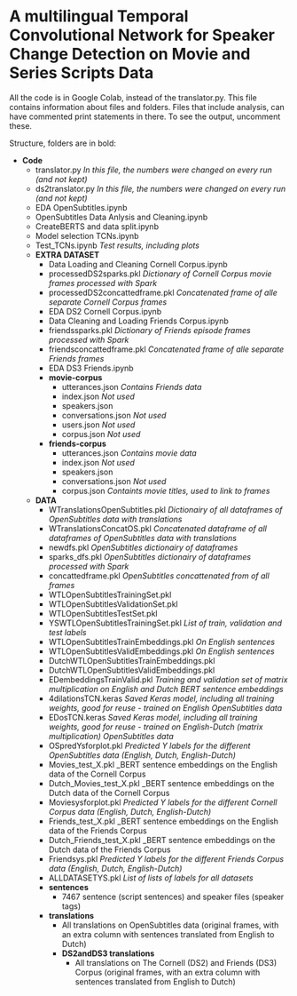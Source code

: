 # A multilingual Temporal Convolutional Network for Speaker Change Detection on Movie and Series Scripts Data

All the code is in Google Colab, instead of the translator.py. This file contains information about files and folders.
Files that include analysis, can have commented print statements in there. To see the output, uncomment these.

Structure, folders are in bold:
- **Code**
  - translator.py _In this file, the numbers were changed on every run (and not kept)_
  - ds2translator.py _In this file, the numbers were changed on every run (and not kept)_
  - EDA OpenSubtitles.ipynb
  - OpenSubtitles Data Anlysis and Cleaning.ipynb
  - CreateBERTS and data split.ipynb
  - Model selection TCNs.ipynb
  - Test_TCNs.ipynb _Test results, including plots_
  - **EXTRA DATASET**
    - Data Loading and Cleaning Cornell Corpus.ipynb
    - processedDS2sparks.pkl _Dictionary of Cornell Corpus movie frames processed with Spark_
    - processedDS2concattedframe.pkl _Concatenated frame of alle separate Cornell Corpus frames_
    - EDA DS2 Cornell Corpus.ipynb
    - Data Cleaning and Loading Friends Corpus.ipynb
    - friendssparks.pkl _Dictionary of Friends episode frames processed with Spark_
    - friendsconcattedframe.pkl _Concatenated frame of alle separate Friends frames_
    - EDA DS3 Friends.ipynb
    - **movie-corpus**
      - utterances.json _Contains Friends data_
      - index.json _Not used_
      - speakers.json 
      - conversations.json _Not used_
      - users.json _Not used_
      - corpus.json _Not used_
    - **friends-corpus**
      - utterances.json _Contains movie data_
      - index.json _Not used_
      - speakers.json
      - conversations.json _Not used_
      - corpus.json _Containts movie titles, used to link to frames_  
  - **DATA** 
    - WTranslationsOpenSubtitles.pkl _Dictionairy of all dataframes of OpenSubtitles data with translations_
    - WTranslationsConcatOS.pkl _Concatenated dataframe of all dataframes of OpenSubtitles data with translations_
    - newdfs.pkl _OpenSubtitles dictionairy of dataframes_
    - sparks_dfs.pkl _OpenSubtitles dictionairy of dataframes processed with Spark_
    - concattedframe.pkl _OpenSubtitles concattenated from of all frames_
    - WTLOpenSubtitlesTrainingSet.pkl
    - WTLOpenSubtitlesValidationSet.pkl
    - WTLOpenSubtitlesTestSet.pkl
    - YSWTLOpenSubtitlesTrainingSet.pkl _List of train, validation and test labels_
    - WTLOpenSubtitlesTrainEmbeddings.pkl _On English sentences_
    - WTLOpenSubtitlesValidEmbeddings.pkl _On English sentences_
    - DutchWTLOpenSubtitlesTrainEmbeddings.pkl
    - DutchWTLOpenSubtitlesValidEmbeddings.pkl
    - EDembeddingsTrainValid.pkl _Training and validation set of matrix multiplication on English and Dutch BERT sentence embeddings_
    - 4dilationsTCN.keras _Saved Keras model, including all training weights, good for reuse - trained on English OpenSubtitles data_
    - EDosTCN.keras _Saved Keras model, including all training weights, good for reuse - trained on English-Dutch (matrix multiplication) OpenSubtitles data_
    - OSpredYsforplot.pkl _Predicted Y labels for the different OpenSubtitles data (English, Dutch, English-Dutch)_
    - Movies_test_X.pkl _BERT sentence embeddings on the English data of the Cornell Corpus
    - Dutch_Movies_test_X.pkl _BERT sentence embeddings on the Dutch data of the Cornell Corpus
    - Moviesysforplot.pkl _Predicted Y labels for the different Cornell Corpus data (English, Dutch, English-Dutch)_
    - Friends_test_X.pkl _BERT sentence embeddings on the English data of the Friends Corpus
    - Dutch_Friends_test_X.pkl _BERT sentence embeddings on the Dutch data of the Friends Corpus
    - Friendsys.pkl _Predicted Y labels for the different Friends Corpus data (English, Dutch, English-Dutch)_
    - ALLDATASETYS.pkl _List of lists of labels for all datasets_
    - **sentences**
      - 7467 sentence (script sentences) and speaker files (speaker tags)
    - **translations**
      - All translations on OpenSubtitles data (original frames, with an extra column with sentences translated from English to Dutch)
      - **DS2andDS3 translations**
        - All translations on The Cornell (DS2) and Friends (DS3) Corpus (original frames, with an extra column with sentences translated from English to Dutch)    
  
